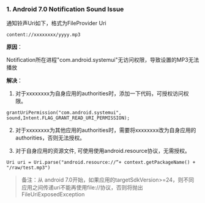 ### 1. Android 7.0 Notification Sound Issue
通知铃声Uri如下，格式为FileProvider Uri
```
content://xxxxxxxx/yyyy.mp3
```
**原因**：

Notification所在进程"com.android.systemui"无访问权限，导致设置的MP3无法播放

**解决**：

1. 对于xxxxxxxx为自身应用的authorities时，添加一下代码，可授权访问权限。
```
grantUriPermission("com.android.systemui", sound,Intent.FLAG_GRANT_READ_URI_PERMISSION);
```

2. 对于xxxxxxxx为其他应用的authorities时，需要将xxxxxxxx改为自身应用的authorities，否则无法授权。

3. 对于自身应用的资源文件, 可使用使用android.resource协议，无需授权。
```
Uri uri = Uri.parse("android.resource://“+ context.getPackageName() + "/raw/test.mp3")
```
> 备注：从 android 7.0开始，如果应用的targetSdkVersion>=24，则不同应用之间传递uri不能再使用file://协议，否则将抛出FileUriExposedException